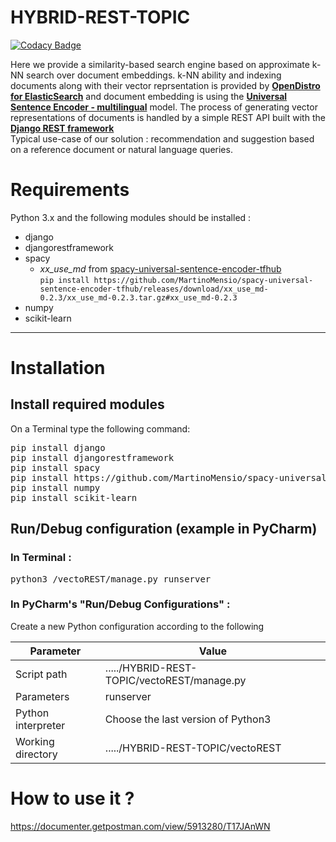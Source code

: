 # HYBRID-REST-TOPIC

[![Codacy Badge](https://api.codacy.com/project/badge/Grade/c22e79c94f3749deaf16c6ed705affe2)](https://app.codacy.com/gh/UBitSandBox/HYBRID-REST-TOPIC?utm_source=github.com&utm_medium=referral&utm_content=UBitSandBox/HYBRID-REST-TOPIC&utm_campaign=Badge_Grade_Dashboard)

Here we provide a similarity-based search engine based on approximate k-NN search over document embeddings. k-NN ability and indexing documents along with their vector reprsentation is provided by [**OpenDistro for ElasticSearch**](https://opendistro.github.io/for-elasticsearch/) and document embedding is using the [**Universal Sentence Encoder - multilingual**](https://tfhub.dev/google/universal-sentence-encoder-multilingual/3) model. 
The process of generating vector representations of documents is handled by a simple REST API built with the [**Django REST framework**](https://www.django-rest-framework.org/)  
Typical use-case of our solution : recommendation and suggestion based on a reference document or natural language queries.


# Requirements
Python 3.x and the following modules should be installed :
- django
- djangorestframework
- spacy
  - *xx_use_md* from [spacy-universal-sentence-encoder-tfhub](https://spacy.io/universe/project/spacy-universal-sentence-encoder)  
`pip install https://github.com/MartinoMensio/spacy-universal-sentence-encoder-tfhub/releases/download/xx_use_md-0.2.3/xx_use_md-0.2.3.tar.gz#xx_use_md-0.2.3`
- numpy
- scikit-learn

---

# Installation

## Install required modules
On a Terminal type the following command:

<pre>
pip install django
pip install djangorestframework
pip install spacy
pip install https://github.com/MartinoMensio/spacy-universal-sentence-encoder-tfhub/releases/download/xx_use_md-0.2.3/xx_use_md-0.2.3.tar.gz#xx_use_md-0.2.3
pip install numpy
pip install scikit-learn
</pre>

## Run/Debug configuration (example in PyCharm)

### In Terminal : 
<pre>
python3 /vectoREST/manage.py runserver
</pre>

### In PyCharm's "Run/Debug Configurations" :

Create a new Python configuration according to the following

| Parameter          |      Value                                     |
|--------------------|------------------------------------------------|
| Script path        | ...../HYBRID-REST-TOPIC/vectoREST/manage.py    |
| Parameters         | runserver                                      |
| Python interpreter | Choose the last version of Python3             |
| Working directory  | ...../HYBRID-REST-TOPIC/vectoREST              |


# How to use it ?
https://documenter.getpostman.com/view/5913280/T17JAnWN
